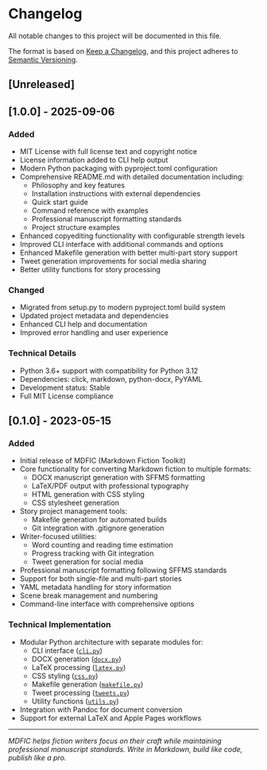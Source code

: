 # Changelog

All notable changes to this project will be documented in this file.

The format is based on [Keep a Changelog](https://keepachangelog.com/en/1.0.0/),
and this project adheres to [Semantic Versioning](https://semver.org/spec/v2.0.0.html).

## [Unreleased]

## [1.0.0] - 2025-09-06

### Added
- MIT License with full license text and copyright notice
- License information added to CLI help output
- Modern Python packaging with pyproject.toml configuration
- Comprehensive README.md with detailed documentation including:
  - Philosophy and key features
  - Installation instructions with external dependencies
  - Quick start guide
  - Command reference with examples
  - Professional manuscript formatting standards
  - Project structure examples
- Enhanced copyediting functionality with configurable strength levels
- Improved CLI interface with additional commands and options
- Enhanced Makefile generation with better multi-part story support
- Tweet generation improvements for social media sharing
- Better utility functions for story processing

### Changed
- Migrated from setup.py to modern pyproject.toml build system
- Updated project metadata and dependencies
- Enhanced CLI help and documentation
- Improved error handling and user experience

### Technical Details
- Python 3.6+ support with compatibility for Python 3.12
- Dependencies: click, markdown, python-docx, PyYAML
- Development status: Stable
- Full MIT License compliance

## [0.1.0] - 2023-05-15

### Added
- Initial release of MDFIC (Markdown Fiction Toolkit)
- Core functionality for converting Markdown fiction to multiple formats:
  - DOCX manuscript generation with SFFMS formatting
  - LaTeX/PDF output with professional typography
  - HTML generation with CSS styling
  - CSS stylesheet generation
- Story project management tools:
  - Makefile generation for automated builds
  - Git integration with .gitignore generation
- Writer-focused utilities:
  - Word counting and reading time estimation
  - Progress tracking with Git integration
  - Tweet generation for social media
- Professional manuscript formatting following SFFMS standards
- Support for both single-file and multi-part stories
- YAML metadata handling for story information
- Scene break management and numbering
- Command-line interface with comprehensive options

### Technical Implementation
- Modular Python architecture with separate modules for:
  - CLI interface ([`cli.py`](mdfic/cli.py))
  - DOCX generation ([`docx.py`](mdfic/docx.py))
  - LaTeX processing ([`latex.py`](mdfic/latex.py))
  - CSS styling ([`css.py`](mdfic/css.py))
  - Makefile generation ([`makefile.py`](mdfic/makefile.py))
  - Tweet processing ([`tweets.py`](mdfic/tweets.py))
  - Utility functions ([`utils.py`](mdfic/utils.py))
- Integration with Pandoc for document conversion
- Support for external LaTeX and Apple Pages workflows

---

*MDFIC helps fiction writers focus on their craft while maintaining professional manuscript standards. Write in Markdown, build like code, publish like a pro.*